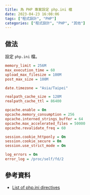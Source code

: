 ```yaml
---
title: 為 PHP 專案設定 php.ini 檔
date: 2023-04-23 16:08:06
tags: ["程式設計", "PHP"]
categories: ["程式設計", "PHP", "其他"]
---
```


## 做法

設定 `php.ini` 檔。

```ini
memory_limit = 256M
max_execution_time = 60
upload_max_filesize = 100M
post_max_size = 100M

date.timezone = "Asia/Taipei"

realpath_cache_size = 128M
realpath_cache_ttl = 86400

opcache.enable = On
opcache.memory_consumption = 256
opcache.interned_strings_buffer = 64
opcache.max_accelerated_files = 50000
opcache.revalidate_freq = 60

session.cookie_httponly = On
session.cookie_secure = On
session.use_strict_mode = On

log_errors = On
error_log = /proc/self/fd/2
```

## 參考資料

- [List of php.ini directives](https://www.php.net/manual/en/ini.list.php)
